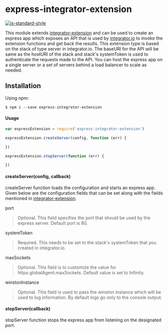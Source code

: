 # express-integrator-extension
[![js-standard-style](https://img.shields.io/badge/code%20style-standard-brightgreen.svg)](http://standardjs.com/)

This module extends [integrator-extension](https://github.com/celigo/integrator-extension)
and can be used to create an express app which exposes an API that is used by
[integrator.io](http://www.celigo.com/ipaas-integration-platform/) to invoke the extension functions and get back the results. This extension type is based on the stack of type server in integrator.io. The baseURI for the API will be same as the hostURI of the stack
and stack's systemToken is used to authenticate the requests made to the API. You can host the express app on a single server or a set of servers behind a load balancer to scale as needed.

## Installation

Using npm:
```
$ npm i --save express-integrator-extension
```

#### Usage

```js
var expressExtension = require('express-integrator-extension')

expressExtension.createServer(config, function (err) {

})

expressExtension.stopServer(function (err) {

})
```

#### createServer(config, callback)

createServer function loads the configuration and starts an express app. Given below are the configuration fields that can be set along with the fields mentioned in [integrator-extension](https://github.com/celigo/integrator-extension).

port

> Optional. This field specifies the port that should be used by the express server. Default port is 80.

systemToken

> Required. This needs to be set to the stack's systemToken
> that you created in integrator.io.

maxSockets

> Optional. This field is to customize the value for https.globalAgent.maxSockets.
> Default value is set to Infinity.

winstonInstance

> Optional. This field is used to pass the winston instance which will be used to log information. By default logs go only to the console output.


#### stopServer(callback)

stopServer function stops the express app from listening on the designated port.
